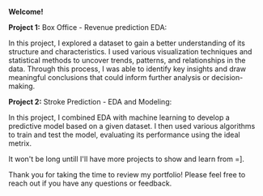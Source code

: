 **Welcome!**

**Project 1:**
Box Office - Revenue prediction EDA:

In this project, I explored a dataset to gain a better understanding of its structure and characteristics. I used various visualization techniques and statistical methods to uncover trends, patterns, and relationships in the data. Through this process, I was able to identify key insights and draw meaningful conclusions that could inform further analysis or decision-making.


**Project 2:**
Stroke Prediction - EDA and Modeling:

In this project, I combined EDA with machine learning to develop a predictive model based on a given dataset. I then used various algorithms to train and test the model, evaluating its performance using the ideal metrix.

It won't be long untill I'll have more projects to show and learn from =].

Thank you for taking the time to review my portfolio! Please feel free to reach out if you have any questions or feedback.

